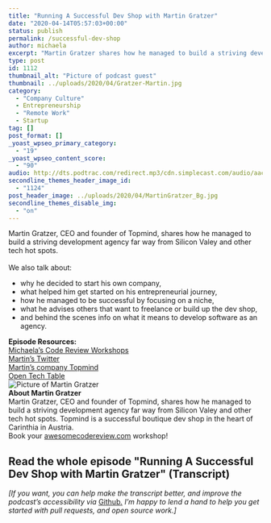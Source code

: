 ```yaml
---
title: "Running A Successful Dev Shop with Martin Gratzer"
date: "2020-04-14T05:57:03+00:00"
status: publish
permalink: /successful-dev-shop
author: michaela
excerpt: "Martin Gratzer shares how he managed to build a striving development agency far way from Silicon Valey."
type: post
id: 1112
thumbnail_alt: "Picture of podcast guest"
thumbnail: ../uploads/2020/04/Gratzer-Martin.jpg
category:
  - "Company Culture"
  - Entrepreneurship
  - "Remote Work"
  - Startup
tag: []
post_format: []
_yoast_wpseo_primary_category:
  - "19"
_yoast_wpseo_content_score:
  - "90"
audio: http://dts.podtrac.com/redirect.mp3/cdn.simplecast.com/audio/aaca90/aaca909a-e34f-49ae-a86f-f59e4fa807f0/4a441de2-fcfd-4625-9a97-554fce03657e/martin-gratzer-ready_tc.mp3
secondline_themes_header_image_id:
  - "1124"
post_header_image: ../uploads/2020/04/MartinGratzer_Bg.jpg
secondline_themes_disable_img:
  - "on"
---
```


<div class="episode-about">
Martin Gratzer, CEO and founder of Topmind, shares how he managed to build a striving development agency far way from Silicon Valey and other tech hot spots.
<br/> <br/>We also talk about:
<ul>
<li> why he decided to start his own company,</li>
<li> what helped him get started on his entrepreneurial journey,</li>
<li> how he managed to be successful by focusing on a niche,</li>
<li> what he advises others that want to freelance or build up the dev shop,</li>
<li> and behind the scenes info on what it means to develop software as an agency.</li>
</ul>
</div>
<div class=" episode-links">
<b>Episode Resources:</b><br/>
<a href="https://www.michaelagreiler.com/workshops/">Michaela’s Code Review Workshops</a><br/>
<a href="https://twitter.com/mgratzer">Martin’s Twitter</a><br/>
<a href="https://topmind.eu/">Martin’s company Topmind</a><br/>
<a href="http://opentechtable.com">Open Tech Table</a><br/>
</div>

<div class="row pt-2 align-items-center">
<div class="col-4 guest-picture">
<img src="../uploads/2020/04/Gratzer-Martin.jpg" alt="Picture of Martin Gratzer"/>
</div>
<div class="col-8 guest-about">
<b>About Martin Gratzer</b><br/>
Martin Gratzer, CEO and founder of Topmind, shares how he managed to build a striving development agency far way from Silicon Valey and other tech hot spots. Topmind is a successful boutique dev shop in the heart of Carinthia in Austria.
</div>
</div>

<div class="sponsorship">
Book your <a href="https://www.michaelagreiler.com/workshops">awesomecodereview.com</a> workshop!
</div>

## Read the whole episode "Running A Successful Dev Shop with Martin Gratzer" (Transcript)

_\[If you want, you can help make the transcript better, and improve the podcast’s accessibility via_ [Github](https://github.com/mgreiler/se-unlocked/tree/master/Transcripts)_[.](https://github.com/mgreiler/se-unlocked/tree/master/Transcripts) I’m happy to lend a hand to help you get started with pull requests, and open source work.\]_


